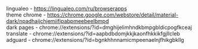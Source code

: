 lingualeo - https://lingualeo.com/ru/browserapps    
theme chrome  - https://chrome.google.com/webstore/detail/material-dark/npadhaijchjemiifipabpmeebeelbmpd  
dark pages    - chrome://extensions/?id=dmghijelimhndkbmpgbldicpogfkceaj  
translate     - chrome://extensions/?id=aapbdbdomjkkjkaonfhkkikfgjllcleb  
adguard       - chrome://extensions/?id=bgnkhhnnamicmpeenaelnjfhikgbkllg  

